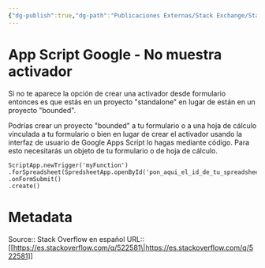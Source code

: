 ```yaml
---
{"dg-publish":true,"dg-path":"Publicaciones Externas/Stack Exchange/Stack Overflow en español/es.stackoverflow.com-522581.md","permalink":"/publicaciones-externas/stack-exchange/stack-overflow-en-espanol/es-stackoverflow-com-522581/","title":"App Script Google - No muestra activador","hide":true,"noteIcon":"default","created":"2024-04-03T12:49:10.680-06:00","updated":"2024-04-05T16:43:57.674-06:00"}
---
```


# App Script Google - No muestra activador

Si no te aparece la opción de crear una activador desde formulario entonces es que estás en un proyecto "standalone" en lugar de están en un proyecto "bounded".

Podrías crear un proyecto "bounded" a tu formulario o a una hoja de cálculo vinculada a tu formulario o bien en lugar de crear el activador usando la interfaz de usuario de Google Apps Script lo hagas mediante código. Para esto necesitarás un objeto de tu formulario o de hoja de cálculo.

```
ScriptApp.newTrigger('myFunction')
.forSpreadsheet(SpredsheetApp.openById('pon_aqui_el_id_de_tu_spreadsheet'))
.onFormSubmit()
.create()
```

# Metadata
Source:: Stack Overflow en español
URL:: [[https://es.stackoverflow.com/q/522581\|https://es.stackoverflow.com/q/522581]]

